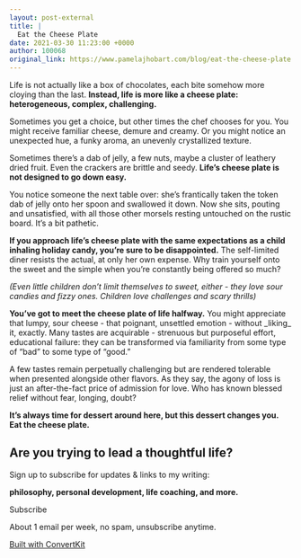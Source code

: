 ```yaml
---
layout: post-external
title: |
  Eat the Cheese Plate
date: 2021-03-30 11:23:00 +0000
author: 100068
original_link: https://www.pamelajhobart.com/blog/eat-the-cheese-plate
---
```


Life is not actually like a box of chocolates, each bite somehow more cloying than the last. **Instead, life is more like a cheese plate: heterogeneous, complex, challenging.**

Sometimes you get a choice, but other times the chef chooses for you. You might receive familiar cheese, demure and creamy. Or you might notice an unexpected hue, a funky aroma, an unevenly crystallized texture.

Sometimes there’s a dab of jelly, a few nuts, maybe a cluster of leathery dried fruit. Even the crackers are brittle and seedy. **Life’s cheese plate is not designed to go down easy.**

You notice someone the next table over: she’s frantically taken the token dab of jelly onto her spoon and swallowed it down. Now she sits, pouting and unsatisfied, with all those other morsels resting untouched on the rustic board. It’s a bit pathetic.

**If you approach life’s cheese plate with the same expectations as a child inhaling holiday candy, you’re sure to be disappointed.** The self-limited diner resists the actual, at only her own expense. Why train yourself onto the sweet and the simple when you’re constantly being offered so much?

_(Even little children don’t limit themselves to sweet, either - they love sour candies and fizzy ones. Children love challenges and scary thrills)_

**You’ve got to meet the cheese plate of life halfway.** You might appreciate that lumpy, sour cheese - that poignant, unsettled emotion - without \_liking\_ it, exactly. Many tastes are acquirable - strenuous but purposeful effort, educational failure: they can be transformed via familiarity from some type of “bad” to some type of “good.”

A few tastes remain perpetually challenging but are rendered tolerable when presented alongside other flavors. As they say, the agony of loss is just an after-the-fact price of admission for love. Who has known blessed relief without fear, longing, doubt?

**It’s always time for dessert around here, but this dessert changes you. Eat the cheese plate.**

## Are you trying to lead a thoughtful life?

Sign up to subscribe for updates & links to my writing:

**philosophy, personal development, life coaching, and more.**

Subscribe

About 1 email per week, no spam, unsubscribe anytime.

[Built with ConvertKit](https://convertkit.com?utm_source=dynamic&utm_medium=referral&utm_campaign=poweredby&utm_content=form)

